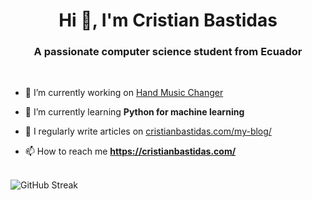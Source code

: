 <h1 align="center">Hi 👋, I'm Cristian Bastidas</h1>
<h3 align="center">A passionate computer science student from Ecuador</h3>

</br>

- 🔭 I’m currently working on [Hand Music Changer](https://github.com/crixodia/hmc)

- 🌱 I’m currently learning **Python for machine learning**

- 📝 I regularly write articles on [cristianbastidas.com/my-blog/](https://cristianbastidas.com/my-blog/)

- 📫 How to reach me **https://cristianbastidas.com/**
  
</br>

<img src="https://github-readme-streak-stats.herokuapp.com/?user=crixodia&theme=react&hide_border=true" alt="GitHub Streak" style="display:block; margin-left: auto; margin-right:auto;">
